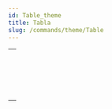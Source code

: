 ```yaml
---
id: Table_theme
title: Tabla
slug: /commands/theme/Table
---
```


|                                                                                                                 |
| --------------------------------------------------------------------------------------------------------------- |
| [<!-- INCLUDE #_command_.Current default table.Syntax -->](../../commands-legacy/current-default-table.md)<br/> |
| [<!-- INCLUDE #_command_.Current form table.Syntax -->](../../commands-legacy/current-form-table.md)<br/>       |
| [<!-- INCLUDE #_command_.DEFAULT TABLE.Syntax -->](../../commands-legacy/default-table.md)<br/>                 |
| [<!-- INCLUDE #_command_.NO DEFAULT TABLE.Syntax -->](../../commands-legacy/no-default-table.md)<br/>           |
